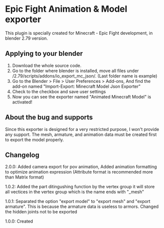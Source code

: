 # Epic Fight Animation & Model exporter

This plugin is specially created for Minecraft - Epic Fight development, in blender 2.79 version.

## Applying to your blender

1. Download the whole source code.
2. Go to the folder where blender is installed, move all files under /2.79/scripts/addons/io_export_mc_json/. (Last folder name is example)
3. Go to the Blender > File > User Preferences > Add-ons, And find the add-on named "Import-Export: Minecraft Model Json Exporter"
4. Check to the checkbox and save user settings
5. Now you can see the exporter named "Animated Minecraft Model" is activated!

## About the bug and supports

Since this exporter is designed for a very restricted purpose, I won't provide any support. The mesh, armature, and animation data must be created first to export the model properly.

## Changelog

2.0.0: Added camera export for pov animation, Added animation formatting to optimize animation expression (Attribute format is recommended more than Matrix format)

1.0.2: Added the part ditingushing function by the vertex group it will store all vectices in the vertex group which is the name ends with "_mesh"

1.0.1: Separated the option "export model" to "export mesh" and "export armature". This is because the armature data is useless to armors.
	Changed the hidden joints not to be exported
 
1.0.0: Created
